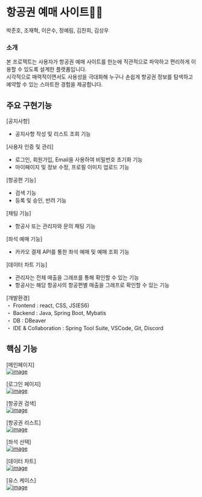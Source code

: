 # 항공권 예매 사이트🐱‍🏍
박준호, 조재혁, 이은수, 정예림, 김찬희, 김상우


  
### 소개  
본 프로젝트는 사용자가 항공권 예매 사이트를 한눈에 직관적으로 파악하고 편리하게 이용할 수 있도록 설계한 플랫폼입니다.   
시각적으로 매력적이면서도 사용성을 극대화해 누구나 손쉽게 항공권 정보를 탐색하고 예약할 수 있는 스마트한 경험을 제공합니다.  
  
## 주요 구현기능
[공지사항]  
- 공지사항 작성 및 리스트 조회 기능  
  
[사용자 인증 및 관리]   
- 로그인, 회원가입, Email을 사용하여 비밀번호 초기화 기능  
- 마이페이지 및 정보 수정, 프로필 이미지 업로드 기능  
  
[항공편 기능]  
- 검색 기능
- 등록 및 승인, 반려 기능  
  
[채팅 기능]    
- 항공사 또는 관리자와 문의 채팅 기능  
  
[좌석 예매 기능]   
- 카카오 결제 API를 통한 좌석 예매 및 예매 조회 기능  
  
[데이터 차트 기능]  
- 관리자는 전체 매출을 그래프를 통해 확인할 수 있는 기능
- 항공사는 해당 항공사의 항공편별 매출을 그래프로 확인할 수 있는 기능
      

[개발환경]  
・ Frontend : react, CSS, JS(ES6)  
・ Backend : Java, Spring Boot, Mybatis  
・ DB : DBeaver  
・ IDE & Collaboration : Spring Tool Suite, VSCode, Git, Discord  



## 핵심 기능  
[메인페이지]  
<a href="https://ibb.co/pbHDKKf"><img src="https://i.ibb.co/tQ0f22q/image.png" alt="image" border="0"></a>  

[로그인 페이지]  
<a href="https://ibb.co/7WytXDw"><img src="https://i.ibb.co/KqyxXgM/image.png" alt="image" border="0"></a>


[항공권 검색]  
<a href="https://ibb.co/RpD6BRh"><img src="https://i.ibb.co/3yCFMgf/image.png" alt="image" border="0"></a>  


[항공권 리스트]  
<a href="https://ibb.co/gPvH9t8"><img src="https://i.ibb.co/3MfGdSb/image.png" alt="image" border="0"></a>  



[좌석 선택]  
<a href="https://ibb.co/GchfMpd"><img src="https://i.ibb.co/FgPkY3h/image.png" alt="image" border="0"></a>  


[데이터 차트]  
<a href="https://ibb.co/6nDD0pr"><img src="https://i.ibb.co/HFGGTMB/image.png" alt="image" border="0"></a>


[유스 케이스]  
<a href="https://ibb.co/jf8t8Qk"><img src="https://i.ibb.co/4tFkFXR/image.png" alt="image" border="0"></a>






